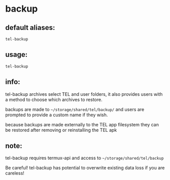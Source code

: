 # backup

## default aliases:
`tel-backup`

## usage:
`tel-backup`

## info:

tel-backup archives select TEL and user folders, it also provides users with a method to choose which archives to restore.

backups are made to `~/storage/shared/tel/backup/` and users are prompted to provide a custom name if they wish.

because backups are made externally to the TEL app filesystem they can be restored after removing or reinstalling the TEL apk

## note:

tel-backup requires termux-api and access to `~/storage/shared/tel/backup`

Be careful! tel-backup has potential to overwrite existing data loss if you are careless!

